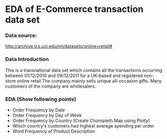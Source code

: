 # EDA of E-Commerce transaction data set

### Data source: 
http://archive.ics.uci.edu/ml/datasets/online+retail#

### Data Introduction
This is a transnational data set which contains all the transactions occurring between 01/12/2010 and 09/12/2011 for a UK-based and registered non-store online retail.The company mainly sells unique all-occasion gifts. Many customers of the company are wholesalers.

### EDA (Show following points)

* Order Frequency by Date
* Order Frequency by Day of Week
* Order Frequency by Country (Create Choropleth Map using Plotly)
* Which country's customers had highest average spending per order
* Word Frequency of Product Description

